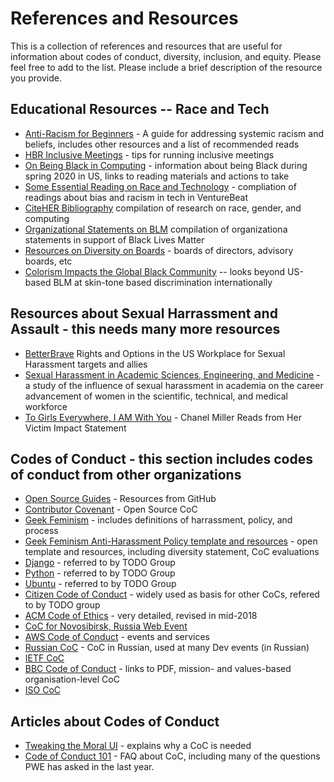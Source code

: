 # References and Resources

This is a collection of references and resources that are useful for information about codes of conduct, diversity, inclusion, and equity. Please feel free to add to the list. Please include a brief description of the resource you provide.


## Educational Resources -- Race and Tech

* [Anti-Racism for Beginners](http://www.antiracismforbeginners.com) - A guide for addressing systemic racism and beliefs, includes other resources and a list of recommended reads 
* [HBR Inclusive Meetings](https://hbr.org/2019/09/to-build-an-inclusive-culture-start-with-inclusive-meetings) - tips for running inclusive meetings
* [On Being Black in Computing](https://medium.com/@quincykbrown/on-being-black-in-computing-during-these-days-54e049d56987) - information about being Black during spring 2020 in US, links to reading materials and actions to take
* [Some Essential Reading on Race and Technology](https://venturebeat.com/2020/06/02/some-essential-reading-and-research-on-race-and-technology/) - compliation of readings about bias and racism in tech in VentureBeat 
* [CiteHER Bibliography](https://blackcomputeher.org/citeher-bibliography/) compilation of research on race, gender, and computing
* [Organizational Statements on BLM](https://docs.google.com/spreadsheets/d/1vUj3BBJ2Xps5OhvRntQrx2zo1lGg12Q5MGt-rVeWTmI/edit#gid=0) compilation of organizationa statements in support of Black Lives Matter
* [Resources on Diversity on Boards](https://boardsource.org/research-critical-issues/diversity-equity-inclusion/) - boards of directors, advisory boards, etc
* [Colorism Impacts the Global Black Community](https://medium.com/age-of-awareness/colorism-impacts-the-global-black-community-bf213cb6b722) -- looks beyond US-based BLM at skin-tone based discrimination internationally

## Resources about Sexual Harrassment and Assault - this needs many more resources

* [BetterBrave](https://www.betterbrave.org/) Rights and Options in the US Workplace for Sexual Harassment targets and allies
* [Sexual Harassment in Academic Sciences, Engineering, and Medicine](http://sites.nationalacademies.org/SHStudy/index.htm) - a study of the influence of sexual harassment in academia on the career advancement of women in the scientific, technical, and medical workforce 
* [To Girls Everywhere, I AM With You](https://www.democracynow.org/2019/10/11/to_girls_everywhere_i_am_with) - Chanel Miller Reads from Her Victim Impact Statement

## Codes of Conduct - this section includes codes of conduct from other organizations

* [Open Source Guides](https://opensource.guide/) - Resources from GitHub
* [Contributor Covenant](https://www.contributor-covenant.org/) - Open Source CoC
* [Geek Feminism](https://geekfeminism.org/about/code-of-conduct/) - includes definitions of harrassment, policy, and process
* [Geek Feminism Anti-Harassment Policy template and resources](http://geekfeminism.wikia.com/wiki/Community_anti-harassment) - open template and resources, including diversity statement, CoC evaluations
* [Django](https://www.djangoproject.com/conduct/) - referred to by TODO Group
* [Python](https://www.python.org/community/diversity/) - referred to by TODO Group
* [Ubuntu](http://www.ubuntu.com/about/about-ubuntu/conduct) - referred to by TODO Group
* [Citizen Code of Conduct](http://citizencodeofconduct.org/) - widely used as basis for other CoCs, refered to by TODO group
* [ACM Code of Ethics](https://www.acm.org/code-of-ethics) - very detailed, revised in mid-2018
* [CoC for Novosibirsk, Russia Web Event](https://2019.codefest.ru/speakers/en/code-of-conduct/)
* [AWS Code of Conduct](https://reinvent.awsevents.com/info/code-of-conduct/) - events and services
* [Russian CoC](https://drive.google.com/file/d/1CyTAD7SxqREd1v30cs8Yyl84QrAh4muf/view?usp=sharing) - CoC in Russian, used at many Dev events (in Russian)
* [IETF CoC](https://www.ietf.org/proceedings/49/I-D/draft-ietf-poisson-code-00.txt)
* [BBC Code of Conduct](https://www.bbc.com/aboutthebbc/reports/policies/codeofconduct) - links to PDF, mission- and values-based organisation-level CoC
* [ISO CoC](https://www.iso.org/files/live/sites/isoorg/files/store/en/PUB100397.pdf)

## Articles about Codes of Conduct

* [Tweaking the Moral UI](https://alistapart.com/article/tweaking-the-moral-ui) - explains why a CoC is needed
* [Code of Conduct 101](https://www.ashedryden.com/blog/codes-of-conduct-101-faq) - FAQ about CoC, including many of the questions PWE has asked in the last year.
